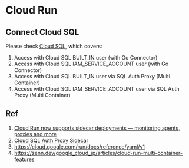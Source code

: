 # Cloud Run

## Connect Cloud SQL

Please check [Cloud SQL](../cloudsql/README.md), which covers:

1. Access with Cloud SQL BUILT_IN user (with Go Connector)
1. Access with Cloud SQL IAM_SERVICE_ACCOUNT user (with Go Connector)
1. Access with Cloud SQL BUILT_IN user via SQL Auth Proxy (Multi Container)
1. Access with Cloud SQL IAM_SERVICE_ACCOUNT user via SQL Auth Proxy (Multi Container)


## Ref
1. [Cloud Run now supports sidecar deployments — monitoring agents, proxies and more](https://cloud.google.com/blog/products/serverless/cloud-run-now-supports-multi-container-deployments)
1. [Cloud SQL Auth Proxy Sidecar](https://github.com/GoogleCloudPlatform/cloud-sql-proxy/tree/main/examples/multi-container/ruby)
1. https://cloud.google.com/run/docs/reference/yaml/v1
1. https://zenn.dev/google_cloud_jp/articles/cloud-run-multi-container-features

